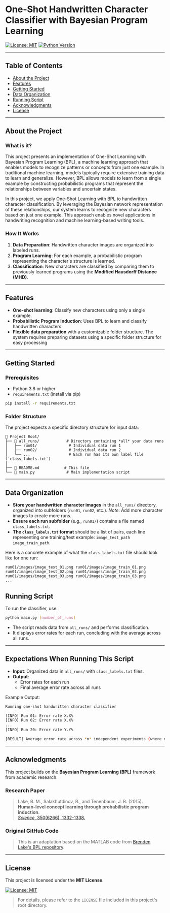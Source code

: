 # One-Shot Handwritten Character Classifier with Bayesian Program Learning

[![License: MIT](https://img.shields.io/badge/License-MIT-yellow.svg)](https://opensource.org/licenses/MIT)
[![Python Version](https://img.shields.io/badge/Python-3.8+-blue.svg)](https://www.python.org/downloads/)

---

## Table of Contents

  - [About the Project](#about-the-project)
  - [Features](#features)
  - [Getting Started](#getting-started)
  - [Data Organization](#data-organization)
  - [Running Script](#running-script)
  - [Acknowledgments](#acknowledgments)
  - [License](#license)

---

## About the Project

### What is it?

This project presents an implementation of One-Shot Learning with Bayesian Program Learning (BPL), a machine learning approach that enables models to recognize patterns or concepts from just one example. In traditional machine learning, models typically require extensive training data to learn and generalize. However, BPL allows models to learn from a single example by constructing probabilistic programs that represent the relationships between variables and uncertain states.

In this project, we apply One-Shot Learning with BPL to handwritten character classification. By leveraging the Bayesian network representation of these relationships, our system learns to recognize new characters based on just one example. This approach enables novel applications in handwriting recognition and machine learning-based writing tools.

### How It Works

1. **Data Preparation**: Handwritten character images are organized into labeled runs.
2. **Program Learning**: For each example, a probabilistic program representing the character's structure is learned.
3. **Classification**: New characters are classified by comparing them to previously learned programs using the **Modified Hausdorff Distance (MHD)**.

---

## Features

- **One-shot learning**: Classify new characters using only a single example.
- **Probabilistic Program Induction**: Uses BPL to learn and classify handwritten characters.
- **Flexible data preparation** with a customizable folder structure. The system requires preparing datasets using a specific folder structure for easy processing

---

## Getting Started

### Prerequisites

- Python 3.8 or higher
- `requirements.txt` (install via pip)

```bash
pip install -r requirements.txt
```

### Folder Structure

The project expects a specific directory structure for input data:

```
📂 Project Root/
├── 📁 all_runs/            # Directory containing *all* your data runs
│   ├── run01/              # Individual data run 1
│   ├── run02/              # Individual data run 2
│   └── ...                 # Each run has its own label file (`class_labels.txt`)
│
├── 📄 README.md           # This file
└── 📘 main.py              # Main implementation script
```

---

## Data Organization

*   **Store your handwritten character images** in the `all_runs/` directory, organized into subfolders (`run01`, `run02`, etc.). *Note*: Add more character images to create more runs.
*   **Ensure each run subfolder** (e.g., `run01/`) contains a file named `class_labels.txt`.
*   **The `class_labels.txt` format** should be a list of pairs, each line representing one training/test example: `image_test_path image_train_path`.

Here is a concrete example of what the `class_labels.txt` file should look like for one run:

```text
run01/images/image_test_01.png run01/images/image_train_01.png
run01/images/image_test_02.png run01/images/image_train_02.png
run01/images/image_test_03.png run01/images/image_train_03.png
...
```

## Running Script

To run the classifier, use:

```bash
python main.py [number_of_runs]
```

- The script reads data from `all_runs/` and performs classification.
- It displays error rates for each run, concluding with the average across all runs.

---

## Expectations When Running This Script

- **Input**: Organized data in `all_runs/` with `class_labels.txt` files.
- **Output**:
  - Error rates for each run
  - Final average error rate across all runs

Example Output:
```bash
Running one-shot handwritten character classifier

[INFO] Run 01: Error rate X.X%
[INFO] Run 02: Error rate X.X%
...
[INFO] Run 20: Error rate Y.Y%

[RESULT] Average error rate across *n* independent experiments (where n is the number of runs): Z.Z%
```

---

## Acknowledgments

This project builds on the **Bayesian Program Learning (BPL)** framework from academic research.

### Research Paper

> Lake, B. M., Salakhutdinov, R., and Tenenbaum, J. B. (2015).  
> **Human-level concept learning through probabilistic program induction**.  
> [*Science*, 350(6266), 1332-1338.](https://www.science.org/doi/abs/10.1126/science.aab3050)

### Original GitHub Code

> This is an adaptation based on the MATLAB code from [Brenden Lake's BPL repository](https://github.com/brendenlake/BPL).

---

## License

This project is licensed under the **MIT License**.

[![License: MIT](https://img.shields.io/badge/License-MIT-yellow.svg)](https://opensource.org/licenses/MIT)

> For details, please refer to the `LICENSE` file included in this project's root directory.
